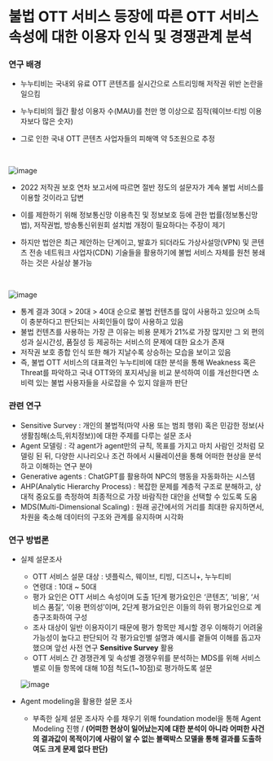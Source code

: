 # 불법 OTT 서비스 등장에 따른 OTT 서비스 속성에 대한 이용자 인식 및 경쟁관계 분석


### 연구 배경
  - 누누티비는 국내외 유료 OTT 콘텐츠를 실시간으로 스트리밍해 저작권 위반 논란을 일으킴
  - 누누티비의 월간 활성 이용자 수(MAU)를 천만 명 이상으로 짐작(웨이브·티빙 이용자보다 많은 숫자)
  - 그로 인한 국내 OTT 콘텐츠 사업자들의 피해액 약 5조원으로 추정

    <br>

![image](https://github.com/sean03101/DataScience_major_/assets/59594037/3ab76ed2-1360-4d18-9fa9-5981ca919a36)

  - 2022 저작권 보호 연차 보고서에 따르면 절반 정도의 설문자가 계속 불법 서비스를 이용할 것이라고 답변
  - 이를 제한하기 위해 정보통신망 이용촉진 및 정보보호 등에 관한 법률(정보통신망법), 저작권법, 방송통신위원회 설치법 개정이 필요하다는 주장이 제기
  - 하지만 법안은 최근 제안하는 단계이고, 발효가 되더라도 가상사설망(VPN) 및 콘텐츠 전송 네트워크 사업자(CDN) 기술들을 활용하기에 불법 서비스 자체를 원천 봉쇄하는 것은 사실상 불가능

    <br>

![image](https://github.com/sean03101/DataScience_major_/assets/59594037/a849f42d-3764-4aa9-adc8-c0f830937106)


  - 통계 결과 30대 > 20대 > 40대 순으로 불법 컨텐츠를 많이 사용하고 있으며 소득이 충분하다고 판단되는 사회인들이 많이 사용하고 있음
  - 불법 컨텐츠를 사용하는 가장 큰 이유는 비용 문제가 21%로 가장 많지만 그 외 편의성과 실시간성, 품질성 등 제공하는 서비스의 문제에 대한 요소가 존재
  - 저작권 보호 종합 인식 또한 해가 지날수록 상승하는 모습을 보이고 있음
  - 즉, 불법 OTT 서비스의 대표격인 누누티비에 대한 분석을 통해 Weakness 혹은 Threat를 파악하고 국내 OTT와의 포지셔닝을 비교 분석하여 이를 개선한다면 소비력 있는 불법 사용자들을 사로잡을 수 있지 않을까 판단


  ### 관련 연구

  - Sensitive Survey : 개인의 불법적(마약 사용 또는 범죄 행위) 혹은 민감한 정보(사생활침해(소득,위치정보))에 대한 주제를 다루는 설문 조사
  - Agent 모델링 : 각 agent가 agent만의 규칙, 목표를 가지고 마치 사람인 것처럼 모델링 된 뒤, 다양한 시나리오나 조건 하에서 시뮬레이션을 통해 어떠한 현상을 분석하고 이해하는 연구 분야
  - Generative agents : ChatGPT를 활용하여 NPC의 행동을 자동화하는 시스템
  - AHP(Analytic Hierarchy Process) : 복잡한 문제를 계층적 구조로 분해하고, 상대적 중요도를 측정하여 최종적으로 가장 바람직한 대안을 선택할 수 있도록 도움
  - MDS(Multi-Dimensional Scaling) : 원래 공간에서의 거리를 최대한 유지하면서, 차원을 축소해 데이터의 구조와 관계를 유지하며 시각화


    
  ### 연구 방법론
      
  - 실제 설문조사
    - OTT 서비스 설문 대상 : 넷플릭스, 웨이브, 티빙, 디즈니+, 누누티비
    - 연령대 : 10대 ~ 50대
    - 평가 요인은 OTT 서비스 속성이며 도출 1단계 평가요인은 ‘콘텐츠’, ‘비용’, ‘서비스 품질’, ‘이용 편의성’이며, 2단계 평가요인은 이들의 하위 평가요인으로 계층구조화하여 구성
    - 조사 대상이 일반 이용자이기 때문에 평가 항목만 제시할 경우 이해하기 어려울 가능성이 높다고 판단되어 각 평가요인별 설명과 예시를 곁들여 이해를 돕고자 했으며 앞선 사전 연구 **Sensitive Survey** 활용
    - OTT 서비스 간 경쟁관계 및 속성별 경쟁우위를 분석하는 MDS를 위해 서비스 별로 이들 항목에 대해 10점 척도(1~10점)로 평가하도록 설문
    

    ![image](https://github.com/sean03101/DataScience_major_/assets/59594037/aa0d339f-9114-440a-a8f6-d9226859a0d4)



  - Agent modeling을 활용한 설문 조사
    - 부족한 실제 설문 조사자 수를 채우기 위해 foundation model을 통해 Agent Modeling 진행 / **(어떠한 현상이 일어났는지에 대한 분석이 아니라 어떠한 사건의 결과값이 목적이기에 사람이 알 수 없는 블랙박스 모델을 통해 결과를 도출하여도 크게 문제 없다 판단)**
